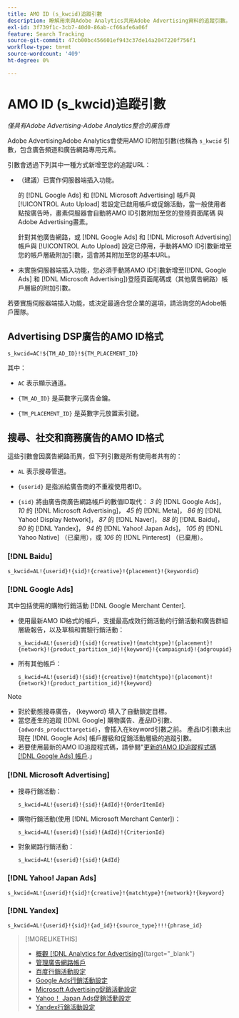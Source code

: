 ```yaml
---
title: AMO ID (s_kwcid)追蹤引數
description: 瞭解用來與Adobe Analytics共用Adobe Advertising資料的追蹤引數。
exl-id: 3f739f1c-3cb7-40d0-86ab-cf66afe6a06f
feature: Search Tracking
source-git-commit: 47cb00bc456601ef943c37de14a2047220f756f1
workflow-type: tm+mt
source-wordcount: '409'
ht-degree: 0%

---
```


# AMO ID (s_kwcid)追蹤引數

*僅具有Adobe Advertising-Adobe Analytics整合的廣告商*

<!-- This should go in the Analytics integration chapter > IDs page, under "AMO IDs."  But I'll need to update with when/where to add the code for DSP clients. -->

Adobe AdvertisingAdobe Analytics會使用AMO ID附加引數(也稱為 `s_kwcid` 引數，包含廣告頻道和廣告網路專用元素。

<!-- add everything below to IDs page -->

引數會透過下列其中一種方式新增至您的追蹤URL：

* （建議）已實作伺服器端插入功能。

  的 [!DNL Google Ads] 和 [!DNL Microsoft Advertising] 帳戶與 [!UICONTROL Auto Upload] 若設定已啟用帳戶或促銷活動，當一般使用者點按廣告時，畫素伺服器會自動將AMO ID引數附加至您的登陸頁面尾碼 <!-- click a search ad or views a display ad --> 與Adobe Advertising畫素。

  針對其他廣告網路，或 [!DNL Google Ads] 和 [!DNL Microsoft Advertising] 帳戶與 [!UICONTROL Auto Upload] 設定已停用，手動將AMO ID引數新增至您的帳戶層級附加引數，這會將其附加至您的基本URL。

* <!-- (Search, Social, & Commerce only) -->未實施伺服器端插入功能，您必須手動將AMO ID引數新增至([!DNL Google Ads] 和 [!DNL Microsoft Advertising])登陸頁面尾碼或（其他廣告網路）帳戶層級的附加引數。

若要實施伺服器端插入功能，或決定最適合您企業的選項，請洽詢您的Adobe帳戶團隊。

## Advertising DSP廣告的AMO ID格式

`s_kwcid=AC!${TM_AD_ID}!${TM_PLACEMENT_ID}`

其中：

* `AC` 表示顯示通道。

* `{TM_AD_ID}` 是英數字元廣告金鑰。

* `{TM_PLACEMENT_ID}` 是英數字元放置索引鍵。

## 搜尋、社交和商務廣告的AMO ID格式

這些引數會因廣告網路而異，但下列引數是所有使用者共有的：

* `AL` 表示搜尋管道。 <!-- what about social/Facebook, and display ads on Google (like Gmail, YouTube)? -->

* `{userid}` 是指派給廣告商的不重複使用者ID。

* `{sid}` 將由廣告商廣告網路帳戶的數值ID取代： *3* 的 [!DNL Google Ads]， *10* 的 [!DNL Microsoft Advertising]， *45* 的 [!DNL Meta]， *86* 的 [!DNL Yahoo! Display Network]， *87* 的 [!DNL Naver]， *88* 的 [!DNL Baidu]， *90* 的 [!DNL Yandex]， *94* 的 [!DNL Yahoo! Japan Ads]， *105* 的 [!DNL Yahoo Native] （已棄用），或 *106* 的 [!DNL Pinterest] （已棄用）。

### [!DNL Baidu]

`s_kwcid=AL!{userid}!{sid}!{creative}!{placement}!{keywordid}`

### [!DNL Google Ads]

其中包括使用的購物行銷活動 [!DNL Google Merchant Center].

* 使用最新AMO ID格式的帳戶，支援最高成效行銷活動的行銷活動和廣告群組層級報告，以及草稿和實驗行銷活動：

  `s_kwcid=AL!{userid}!{sid}!{creative}!{matchtype}!{placement}!{network}!{product_partition_id}!{keyword}!{campaignid}!{adgroupid}`

* 所有其他帳戶：

  `s_kwcid=AL!{userid}!{sid}!{creative}!{matchtype}!{placement}!{network}!{product_partition_id}!{keyword}`

>[!NOTE]
>
>* 對於動態搜尋廣告， {keyword} 填入了自動鎖定目標。
>* 當您產生的追蹤 [!DNL Google] 購物廣告、產品ID引數、 `{adwords_producttargetid}`，會插入在keyword引數之前。 產品ID引數未出現在 [!DNL Google Ads] 帳戶層級和促銷活動層級的追蹤引數。
>* 若要使用最新的AMO ID追蹤程式碼，請參閱&quot;[更新的AMO ID追蹤程式碼 [!DNL Google Ads] 帳戶](/help/search-social-commerce/campaign-management/accounts/update-amo-id-google.md).」 <!-- Update terminology there too. -->

<!--

### [!DNL Meta]

`s_kwcid=AL!{userid}!{sid}!{{ad.id}}!{{campaign.id}}!{{adset.id}}`

where:

* `{{ad.id}}` is the unique numeric ID for the ad/creative.

* `{{campaign.id}}` is the unique ID for the campaign.

* `{{adset.id}}` is the unique ID for the ad set.

-->

### [!DNL Microsoft Advertising]

* 搜尋行銷活動：

  `s_kwcid=AL!{userid}!{sid}!{AdId}!{OrderItemId}`

* 購物行銷活動(使用 [!DNL Microsoft Merchant Center])：

  `s_kwcid=AL!{userid}!{sid}!{AdId}!{CriterionId}`

* 對象網路行銷活動：

  `s_kwcid=AL!{userid}!{sid}!{AdId}`

### [!DNL Yahoo! Japan Ads]

`s_kwcid=AL!{userid}!{sid}!{creative}!{matchtype}!{network}!{keyword}`

### [!DNL Yandex]

`s_kwcid=AL!{userid}!{sid}!{ad_id}!{source_type}!!!{phrase_id}`

>[!MORELIKETHIS]
>
>* [概觀 [!DNL Analytics for Advertising]](/help/integrations/analytics/overview.md){target="_blank"}
>* [管理廣告網路帳戶](/help/search-social-commerce/campaign-management/accounts/ad-network-account-manage.md)
>* [百度行銷活動設定](/help/search-social-commerce/campaign-management/campaigns/campaign-settings-baidu.md)
>* [Google Ads行銷活動設定](/help/search-social-commerce/campaign-management/campaigns/campaign-settings-google.md)
>* [Microsoft Advertising促銷活動設定](/help/search-social-commerce/campaign-management/campaigns/campaign-settings-microsoft.md)
>* [Yahoo！ Japan Ads促銷活動設定](/help/search-social-commerce/campaign-management/campaigns/campaign-settings-yahoo-japan.md)
>* [Yandex行銷活動設定](/help/search-social-commerce/campaign-management/campaigns/campaign-settings-yandex.md)

